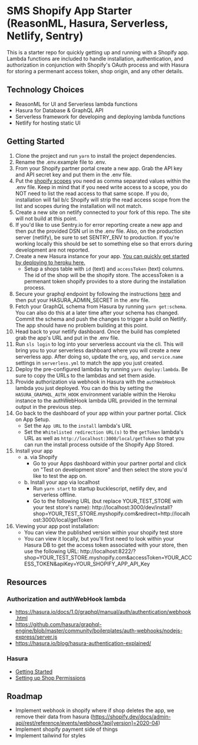 # SMS Shopify App Starter (ReasonML, Hasura, Serverless, Netlify, Sentry)

This is a starter repo for quickly getting up and running with a Shopify app. Lambda functions are included to handle installation, authentication, and authorization in conjunction with Shopify's OAuth process and with Hasura for storing a permenant access token, shop origin, and any other details.

## Technology Choices 
- ReasonML for UI and Serverless lambda functions
- Hasura for Database & GraphQL API
- Serverless framework for developing and deploying lambda functions
- Netlify for hosting static UI

## Getting Started
1. Clone the project and run `yarn` to install the project dependencies.
2. Rename the .env.example file to .env.
3. From your Shopify partner portal create a new app. Grab the API key and API secret key and put them in the .env file.
4. Put the [shopify scopes](https://shopify.dev/docs/admin-api/access-scopes) you need as comma separated values within the .env file. Keep in mind that if you need write access to a scope, you do NOT need to list the read access to that same scope. If you do, installation will fail b/c Shopify will strip the read access scope from the list and scopes during the installation will not match.
5. Create a new site on netlify connected to your fork of this repo. The site will not build at this point.
6. If you'd like to use Sentry.io for error reporting create a new app and then put the provided DSN url in the .env file. Also, on the production server (netlify), be sure to set SENTRY_ENV to production. If you're working locally this should be set to something else so that errors during development are not reported.
7. Create a new Hasura instance for your app. [You can quickly get started by deploying to heroku here.](https://hasura.io/docs/1.0/graphql/manual/getting-started/heroku-simple.html)
    - Setup a shops table with `id` (text) and `accessToken` (text) columns. The id of the shop will be the shopify store. The accessToken is a permenant token shopify provides to a store during the installation process.
8. Secure your graphql endpoint by following the instructions [here](https://hasura.io/docs/1.0/graphql/manual/deployment/heroku/securing-graphql-endpoint.html) and then put your HASURA_ADMIN_SECRET in the .env file.
9. Fetch your GraphQL schema from Hasura by running `yarn get:schema`. You can also do this at a later time after your schema has changed. Commit the schema and push the changes to trigger a build on Netlify. The app should have no problem building at this point.
10. Head back to your netlify dashboard. Once the build has completed grab the app's URL and put in the .env file. 
11. Run `sls login` to log into your serverless account via the cli. This will bring you to your serverless dashboard where you will create a new serverless app. After doing so, update the `org`, `app`, and `service.name` settings in `serverless.yml` to match the app you just created.
12. Deploy the pre-configured lambdas by running `yarn deploy:lambda`. Be sure to copy the URLs to the lambdas and set them aside.
13. Provide authorization via webhook in Hasura with the `authWebHook` lambda you just deployed. You can do this by setting the `HASURA_GRAPHQL_AUTH_HOOK` environment variable within the Heroku instance to the authWebHook lambda URL provided in the terminal output in the previous step.
14. Go back to the dashboard of your app within your partner portal. Click on App Setup.
    - Set the `App URL` to the `install` lambda's URL
    - Set the `Whitelisted redirection URL(s)` to the `getToken` lambda's URL as well as `http://localhost:3000/local/getToken` so that you can run the install process outside of the Shopify App Stored.
15. Install your app
    - a. via Shopify 
        - Go to your Apps dashboard within your partner portal and click on "Test on development store" and then select the store you'd like to test the app on.
    - b. Install your app via localhost
        - Run `yarn start` to startup bucklescript, netlify dev, and serverless offline.
        - Go to the following URL (but replace YOUR_TEST_STORE with your test store's name): http://localhost:3000/dev/install?shop=YOUR_TEST_STORE.myshopify.com&redirect=http://localhost:3000/local/getToken
16. Viewing your app post installation:
    - You can view the published version within your shopify test store
    - You can view it locally, but you'll first need to look within your Hasura DB to get the access token associated with your store, then use the following URL: http://localhost:8222/?shop=YOUR_TEST_STORE.myshopify.com&accessToken=YOUR_ACCESS_TOKEN&apiKey=YOUR_SHOPIFY_APP_API_Key

## Resources

### Authorization and authWebHook lambda
- https://hasura.io/docs/1.0/graphql/manual/auth/authentication/webhook.html
- https://github.com/hasura/graphql-engine/blob/master/community/boilerplates/auth-webhooks/nodejs-express/server.js
- https://hasura.io/blog/hasura-authentication-explained/

### Hasura
- [Getting Started](https://hasura.io/docs/1.0/graphql/manual/getting-started/index.html)
- [Setting up Shop Permissions](https://hasura.io/docs/1.0/graphql/manual/auth/authorization/permission-rules.html)

## Roadmap

- Implement webhook in shopify where if shop deletes the app, we remove their data from hasura (https://shopify.dev/docs/admin-api/rest/reference/events/webhook?api[version]=2020-04)
- Implement shopify payment side of things
- Implement tailwind for styles
